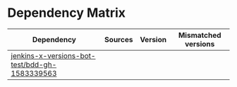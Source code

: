 # Dependency Matrix

Dependency | Sources | Version | Mismatched versions
---------- | ------- | ------- | -------------------
[jenkins-x-versions-bot-test/bdd-gh-1583339563](https://github.com/jenkins-x-versions-bot-test/bdd-gh-1583339563.git) |  | []() | 
